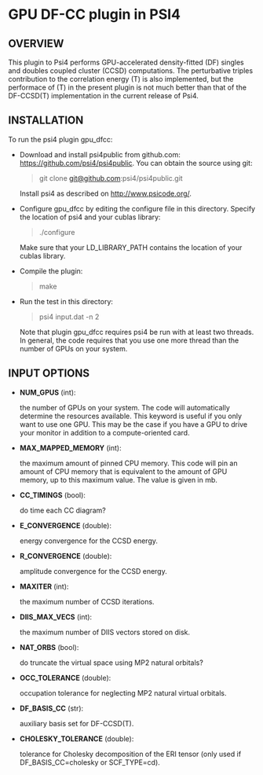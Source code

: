 GPU DF-CC plugin in PSI4
===

OVERVIEW
---
This plugin to Psi4 performs GPU-accelerated density-fitted (DF) singles and doubles coupled cluster (CCSD)
computations.  The perturbative triples contribution to the correlation energy (T) is also implemented, but
the performace of (T) in the present plugin is not much better than that of the DF-CCSD(T) implementation in the
current release of Psi4.

INSTALLATION
---

To run the psi4 plugin gpu_dfcc:

* Download and install psi4public from github.com:
https://github.com/psi4/psi4public.  You can obtain the source using git:

    > git clone git@github.com:psi4/psi4public.git

    Install psi4 as described on http://www.psicode.org/.

* Configure gpu_dfcc by editing the configure file in this directory.
Specify the location of psi4 and your cublas library:

    > ./configure

    Make sure that your LD_LIBRARY_PATH contains the location of your
    cublas library.

* Compile the plugin:

    > make

* Run the test in this directory:

    > psi4 input.dat -n 2

    Note that plugin gpu_dfcc requires psi4 be run with at least two threads.
    In general, the code requires that you use one more thread than the number
    of GPUs on your system.

INPUT OPTIONS
---

* **NUM_GPUS** (int):

    the number of GPUs on your system.  The code will automatically
    determine the resources available.  This keyword is useful if you only
    want to use one GPU.  This may be the case if you have a GPU to drive
    your monitor in addition to a compute-oriented card.

* **MAX_MAPPED_MEMORY** (int): 

    the maximum amount of pinned CPU memory.  This
    code will pin an amount of CPU memory that is equivalent to the amount of
    GPU memory, up to this maximum value.  The value is given in mb.

* **CC_TIMINGS** (bool): 

    do time each CC diagram?

* **E_CONVERGENCE** (double): 

    energy convergence for the CCSD energy. 

* **R_CONVERGENCE** (double): 

    amplitude convergence for the CCSD energy. 

* **MAXITER** (int): 

    the maximum number of CCSD iterations.

* **DIIS_MAX_VECS** (int): 

    the maximum number of DIIS vectors stored on disk.

* **NAT_ORBS** (bool): 

    do truncate the virtual space using MP2 natural orbitals?

* **OCC_TOLERANCE** (double): 

    occupation tolerance for neglecting MP2 natural
    virtual orbitals.

* **DF_BASIS_CC** (str): 

    auxiliary basis set for DF-CCSD(T).

* **CHOLESKY_TOLERANCE** (double): 

    tolerance for Cholesky decomposition of the
    ERI tensor (only used if DF_BASIS_CC=cholesky or SCF_TYPE=cd).


